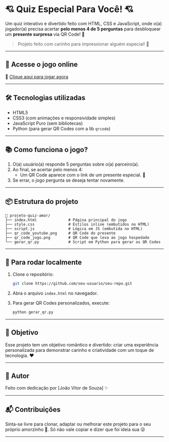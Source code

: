 # 💘 Quiz Especial Para Você! 💘

Um quiz interativo e divertido feito com HTML, CSS e JavaScript, onde o(a) jogador(a) precisa acertar **pelo menos 4 de 5 perguntas** para desbloquear um **presente surpresa** via QR Code! 🎁

> Projeto feito com carinho para impressionar alguém especial! 🥰

---

## 🚀 Acesse o jogo online

🔗 [Clique aqui para jogar agora](https://game-love-alpha.vercel.app/)

---

## 🛠️ Tecnologias utilizadas

- HTML5
- CSS3 (com animações e responsividade simples)
- JavaScript Puro (sem bibliotecas)
- Python (para gerar QR Codes com a lib `qrcode`)

---

## 📚 Como funciona o jogo?

1. O(a) usuário(a) responde 5 perguntas sobre o(a) parceiro(a).
2. Ao final, se acertar pelo menos 4:
   - Um QR Code aparece com o link de um presente especial. 🎉
3. Se errar, o jogo pergunta se deseja tentar novamente.

---

## 📦 Estrutura do projeto

```
📁 projeto-quiz-amor/
├── index.html              # Página principal do jogo
├── style.css               # Estilos inline (embutidos no HTML)
├── script.js               # Lógica em JS (embutida no HTML)
├── qr_code_youtube.png     # QR Code do presente
├── qr_code_jogo.png        # QR Code que leva ao jogo hospedado
└── gerar_qr.py             # Script em Python para gerar os QR Codes
```

---

## 🧪 Para rodar localmente

1. Clone o repositório:
   ```bash
   git clone https://github.com/seu-usuario/seu-repo.git
   ```
2. Abra o arquivo `index.html` no navegador.

3. Para gerar QR Codes personalizados, execute:
   ```bash
   python gerar_qr.py
   ```

---

## 🎯 Objetivo

Esse projeto tem um objetivo romântico e divertido: criar uma experiência personalizada para demonstrar carinho e criatividade com um toque de tecnologia. ❤️

---

## 🧠 Autor

Feito com dedicação por [João Vitor de Souza] ✨

---

## 📬 Contribuições

Sinta-se livre para clonar, adaptar ou melhorar este projeto para o seu próprio amorzinho 💌. Só não vale copiar e dizer que foi ideia sua 😜

---
